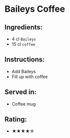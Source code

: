 # Baileys Coffee

## Ingredients:
- 4 cl `Baileys`
- 15 cl `coffee`

## Instructions:
- Add Baileys
- Fill up with coffee

## Served in:
- Coffee mug

## Rating:
- ★★★★☆